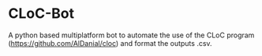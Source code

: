 # CLoC-Bot
 A python based multiplatform bot to automate the use of the CLoC program (https://github.com/AlDanial/cloc) and format the outputs .csv. 
